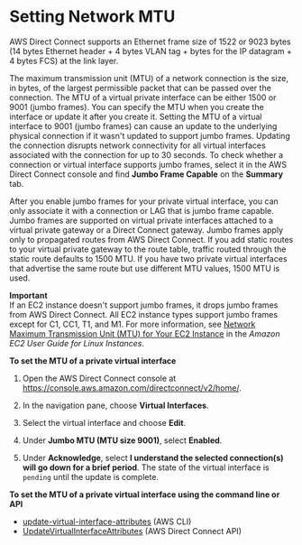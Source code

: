 # Setting Network MTU<a name="set-jumbo-frames-vif"></a>

AWS Direct Connect supports an Ethernet frame size of 1522 or 9023 bytes \(14 bytes Ethernet header \+ 4 bytes VLAN tag \+ bytes for the IP datagram \+ 4 bytes FCS\) at the link layer\.

The maximum transmission unit \(MTU\) of a network connection is the size, in bytes, of the largest permissible packet that can be passed over the connection\. The MTU of a virtual private interface can be either 1500 or 9001 \(jumbo frames\)\. You can specify the MTU when you create the interface or update it after you create it\. Setting the MTU of a virtual interface to 9001 \(jumbo frames\) can cause an update to the underlying physical connection if it wasn't updated to support jumbo frames\. Updating the connection disrupts network connectivity for all virtual interfaces associated with the connection for up to 30 seconds\. To check whether a connection or virtual interface supports jumbo frames, select it in the AWS Direct Connect console and find **Jumbo Frame Capable** on the **Summary** tab\.

After you enable jumbo frames for your private virtual interface, you can only associate it with a connection or LAG that is jumbo frame capable\. Jumbo frames are supported on virtual private interfaces attached to a virtual private gateway or a Direct Connect gateway\. Jumbo frames apply only to propagated routes from AWS Direct Connect\. If you add static routes to your virtual private gateway to the route table, traffic routed through the static route defaults to 1500 MTU\. If you have two private virtual interfaces that advertise the same route but use different MTU values, 1500 MTU is used\.

**Important**  
If an EC2 instance doesn't support jumbo frames, it drops jumbo frames from AWS Direct Connect\. All EC2 instance types support jumbo frames except for C1, CC1, T1, and M1\. For more information, see [Network Maximum Transmission Unit \(MTU\) for Your EC2 Instance](https://docs.aws.amazon.com/AWSEC2/latest/UserGuide/network_mtu.html) in the *Amazon EC2 User Guide for Linux Instances*\.

**To set the MTU of a private virtual interface**

1. Open the AWS Direct Connect console at [https://console\.aws\.amazon\.com/directconnect/v2/home/](https://console.aws.amazon.com/directconnect/v2/home/)\.

1. In the navigation pane, choose **Virtual Interfaces**\.

1.  Select the virtual interface and choose **Edit**\.

1. Under **Jumbo MTU \(MTU size 9001\)**, select **Enabled**\.

1. Under **Acknowledge**, select **I understand the selected connection\(s\) will go down for a brief period**\. The state of the virtual interface is `pending` until the update is complete\.

**To set the MTU of a private virtual interface using the command line or API**
+ [update\-virtual\-interface\-attributes](https://docs.aws.amazon.com/cli/latest/reference/directconnect/update-virtual-interface-attributes.html) \(AWS CLI\)
+ [UpdateVirtualInterfaceAttributes](https://docs.aws.amazon.com/directconnect/latest/APIReference/API_UpdateVirtualInterfaceAttributes.html) \(AWS Direct Connect API\)